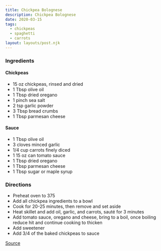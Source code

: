 ```yaml
---
title: Chickpea Bolognese
description: Chickpea Bolognese
date: 2020-03-15
tags:
  - chickpeas
  - spaghetti
  - carrots
layout: layouts/post.njk
---
```


### Ingredients

#### Chickpeas

- 15 oz chickpeas, rinsed and dried
- 1 Tbsp olive oil
- 1 Tbsp dried oregano
- 1 pinch sea salt
- 2 tsp garlic powder
- 3 Tbsp bread crumbs
- 1 Tbsp parmesan cheese

#### Sauce

- 1 Tbsp olive oil
- 3 cloves minced garlic
- 1/4 cup carrots finely diced
- 1 15 oz can tomato sauce
- 1 Tbsp dried oregano
- 1 Tbsp parmesan cheese
- 1 Tbsp sugar or maple syrup

### Directions

- Preheat oven to 375
- Add all chickpea ingredients to a bowl
- Cook for 20-25 minutes, then remove and set aside
- Heat skillet and add oil, garlic, and carrots, sauté for 3 minutes
- Add tomato sauce, oregano and cheese, bring to a boil, once boiling reduce hit and continue cooking to thicken
- Add sweetener
- Add 3/4 of the baked chickpeas to sauce

[Source](https://minimalistbaker.com/simple-chickpea-bolognese/)
